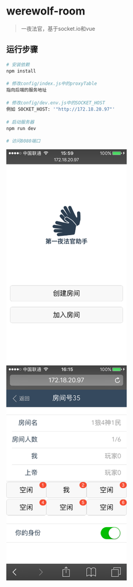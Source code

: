 # werewolf-room

> 一夜法官，基于socket.io和vue

## 运行步骤

``` bash
# 安装依赖
npm install

# 修改config/index.js中的proxyTable
指向后端的服务地址

# 修改config/dev.env.js中的SOCKET_HOST
例如 SOCKET_HOST: '"http://172.18.20.97"'

# 启动服务器
npm run dev

# 访问8080端口

```

<img src="/screenshot/s1.png?raw=true" alt="首页" width="320">
<img src="/screenshot/s2.png?raw=true" alt="游戏中" width="320">


